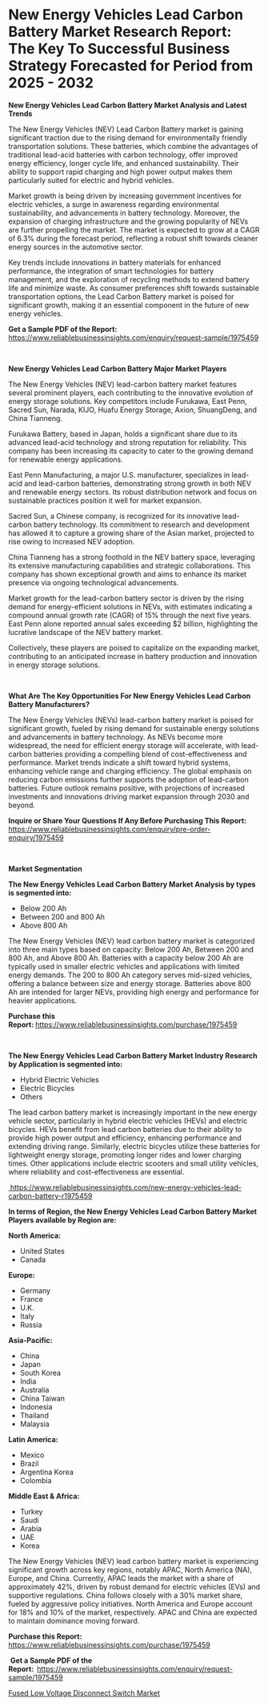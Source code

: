 <p><h1>New Energy Vehicles Lead Carbon Battery Market Research Report: The Key To Successful Business Strategy Forecasted for Period from 2025 - 2032</h1></p><p><strong>New Energy Vehicles Lead Carbon Battery Market Analysis and Latest Trends</strong></p>
<p><p>The New Energy Vehicles (NEV) Lead Carbon Battery market is gaining significant traction due to the rising demand for environmentally friendly transportation solutions. These batteries, which combine the advantages of traditional lead-acid batteries with carbon technology, offer improved energy efficiency, longer cycle life, and enhanced sustainability. Their ability to support rapid charging and high power output makes them particularly suited for electric and hybrid vehicles.</p><p>Market growth is being driven by increasing government incentives for electric vehicles, a surge in awareness regarding environmental sustainability, and advancements in battery technology. Moreover, the expansion of charging infrastructure and the growing popularity of NEVs are further propelling the market. The market is expected to grow at a CAGR of 6.3% during the forecast period, reflecting a robust shift towards cleaner energy sources in the automotive sector.</p><p>Key trends include innovations in battery materials for enhanced performance, the integration of smart technologies for battery management, and the exploration of recycling methods to extend battery life and minimize waste. As consumer preferences shift towards sustainable transportation options, the Lead Carbon Battery market is poised for significant growth, making it an essential component in the future of new energy vehicles.</p></p>
<p><strong>Get a Sample PDF of the Report:&nbsp;</strong> <a href="https://www.reliablebusinessinsights.com/enquiry/request-sample/1975459?utm_campaign=3116&utm_medium=2&utm_source=Github&utm_content=ia&utm_term=07042025&utm_id=new-energy-vehicles-lead-carbon-battery">https://www.reliablebusinessinsights.com/enquiry/request-sample/1975459</a></p>
<p>&nbsp;</p>
<p><strong>New Energy Vehicles Lead Carbon Battery Major Market Players</strong></p>
<p><p>The New Energy Vehicles (NEV) lead-carbon battery market features several prominent players, each contributing to the innovative evolution of energy storage solutions. Key competitors include Furukawa, East Penn, Sacred Sun, Narada, KIJO, Huafu Energy Storage, Axion, ShuangDeng, and China Tianneng.</p><p>Furukawa Battery, based in Japan, holds a significant share due to its advanced lead-acid technology and strong reputation for reliability. This company has been increasing its capacity to cater to the growing demand for renewable energy applications. </p><p>East Penn Manufacturing, a major U.S. manufacturer, specializes in lead-acid and lead-carbon batteries, demonstrating strong growth in both NEV and renewable energy sectors. Its robust distribution network and focus on sustainable practices position it well for market expansion.</p><p>Sacred Sun, a Chinese company, is recognized for its innovative lead-carbon battery technology. Its commitment to research and development has allowed it to capture a growing share of the Asian market, projected to rise owing to increased NEV adoption.</p><p>China Tianneng has a strong foothold in the NEV battery space, leveraging its extensive manufacturing capabilities and strategic collaborations. This company has shown exceptional growth and aims to enhance its market presence via ongoing technological advancements.</p><p>Market growth for the lead-carbon battery sector is driven by the rising demand for energy-efficient solutions in NEVs, with estimates indicating a compound annual growth rate (CAGR) of 15% through the next five years. East Penn alone reported annual sales exceeding $2 billion, highlighting the lucrative landscape of the NEV battery market. </p><p>Collectively, these players are poised to capitalize on the expanding market, contributing to an anticipated increase in battery production and innovation in energy storage solutions.</p></p>
<p>&nbsp;</p>
<p><strong>What Are The Key Opportunities For New Energy Vehicles Lead Carbon Battery Manufacturers?</strong></p>
<p><p>The New Energy Vehicles (NEVs) lead-carbon battery market is poised for significant growth, fueled by rising demand for sustainable energy solutions and advancements in battery technology. As NEVs become more widespread, the need for efficient energy storage will accelerate, with lead-carbon batteries providing a compelling blend of cost-effectiveness and performance. Market trends indicate a shift toward hybrid systems, enhancing vehicle range and charging efficiency. The global emphasis on reducing carbon emissions further supports the adoption of lead-carbon batteries. Future outlook remains positive, with projections of increased investments and innovations driving market expansion through 2030 and beyond.</p></p>
<p><strong>Inquire or Share Your Questions If Any Before Purchasing This Report:</strong> <a href="https://www.reliablebusinessinsights.com/enquiry/pre-order-enquiry/1975459?utm_campaign=3116&utm_medium=2&utm_source=Github&utm_content=ia&utm_term=07042025&utm_id=new-energy-vehicles-lead-carbon-battery">https://www.reliablebusinessinsights.com/enquiry/pre-order-enquiry/1975459</a></p>
<p>&nbsp;</p>
<p><strong>Market Segmentation</strong></p>
<p><strong>The New Energy Vehicles Lead Carbon Battery Market Analysis by types is segmented into:</strong></p>
<p><ul><li>Below 200 Ah</li><li>Between 200 and 800 Ah</li><li>Above 800 Ah</li></ul></p>
<p><p>The New Energy Vehicles (NEV) lead carbon battery market is categorized into three main types based on capacity: Below 200 Ah, Between 200 and 800 Ah, and Above 800 Ah. Batteries with a capacity below 200 Ah are typically used in smaller electric vehicles and applications with limited energy demands. The 200 to 800 Ah category serves mid-sized vehicles, offering a balance between size and energy storage. Batteries above 800 Ah are intended for larger NEVs, providing high energy and performance for heavier applications.</p></p>
<p><strong>Purchase this Report:&nbsp;</strong><a href="https://www.reliablebusinessinsights.com/purchase/1975459?utm_campaign=3116&utm_medium=2&utm_source=Github&utm_content=ia&utm_term=07042025&utm_id=new-energy-vehicles-lead-carbon-battery">https://www.reliablebusinessinsights.com/purchase/1975459</a></p>
<p>&nbsp;</p>
<p><strong>The New Energy Vehicles Lead Carbon Battery Market Industry Research by Application is segmented into:</strong></p>
<p><ul><li>Hybrid Electric Vehicles</li><li>Electric Bicycles</li><li>Others</li></ul></p>
<p><p>The lead carbon battery market is increasingly important in the new energy vehicle sector, particularly in hybrid electric vehicles (HEVs) and electric bicycles. HEVs benefit from lead carbon batteries due to their ability to provide high power output and efficiency, enhancing performance and extending driving range. Similarly, electric bicycles utilize these batteries for lightweight energy storage, promoting longer rides and lower charging times. Other applications include electric scooters and small utility vehicles, where reliability and cost-effectiveness are essential.</p></p>
<p><a href="https://www.reliablebusinessinsights.com/new-energy-vehicles-lead-carbon-battery-r1975459?utm_campaign=3116&utm_medium=2&utm_source=Github&utm_content=ia&utm_term=07042025&utm_id=new-energy-vehicles-lead-carbon-battery">&nbsp;https://www.reliablebusinessinsights.com/new-energy-vehicles-lead-carbon-battery-r1975459</a></p>
<p><strong>In terms of Region, the New Energy Vehicles Lead Carbon Battery Market Players available by Region are:</strong></p>
<p>
    <p> <strong> North America: </strong>
        <ul>
            <li>United States</li>
            <li>Canada</li>
        </ul>
        </p> 
    <p> <strong> Europe: </strong>
        <ul>
            <li>Germany</li>
            <li>France</li>
            <li>U.K.</li>
            <li>Italy</li>
            <li>Russia</li>
        </ul>
        </p> 
    <p> <strong> Asia-Pacific: </strong>
        <ul>
            <li>China</li>
            <li>Japan</li>
            <li>South Korea</li>
            <li>India</li>
            <li>Australia</li>
            <li>China Taiwan</li>
            <li>Indonesia</li>
            <li>Thailand</li>
            <li>Malaysia</li>
        </ul>
        </p> 
    <p> <strong> Latin America: </strong>
        <ul>
            <li>Mexico</li>
            <li>Brazil</li>
            <li>Argentina Korea</li>
            <li>Colombia</li>
        </ul>
        </p> 
    <p> <strong> Middle East & Africa: </strong>
        <ul>
            <li>Turkey</li>
            <li>Saudi</li>
            <li>Arabia</li>
            <li>UAE</li>
            <li>Korea</li>
        </ul>
    </p>
    </p>
<p><p>The New Energy Vehicles (NEV) lead carbon battery market is experiencing significant growth across key regions, notably APAC, North America (NA), Europe, and China. Currently, APAC leads the market with a share of approximately 42%, driven by robust demand for electric vehicles (EVs) and supportive regulations. China follows closely with a 30% market share, fueled by aggressive policy initiatives. North America and Europe account for 18% and 10% of the market, respectively. APAC and China are expected to maintain dominance moving forward.</p></p>
<p><strong>Purchase this Report: </strong><a href="https://www.reliablebusinessinsights.com/purchase/1975459?utm_campaign=3116&utm_medium=2&utm_source=Github&utm_content=ia&utm_term=07042025&utm_id=new-energy-vehicles-lead-carbon-battery">https://www.reliablebusinessinsights.com/purchase/1975459</a></p>
<p>&nbsp;<strong>Get a Sample PDF of the Report:&nbsp;&nbsp;</strong><a href="https://www.reliablebusinessinsights.com/enquiry/request-sample/1975459?utm_campaign=3116&utm_medium=2&utm_source=Github&utm_content=ia&utm_term=07042025&utm_id=new-energy-vehicles-lead-carbon-battery">https://www.reliablebusinessinsights.com/enquiry/request-sample/1975459</a></p>
<p><strong></strong></p>
<p><p><a href="https://github.com/ziwersekos/Market-Research-Report-List-1/blob/main/fused-low-voltage-disconnect-switch-market.md?utm_campaign=3116&utm_medium=2&utm_source=Github&utm_content=ia&utm_term=07042025&utm_id=new-energy-vehicles-lead-carbon-battery">Fused Low Voltage Disconnect Switch Market</a></p></p>